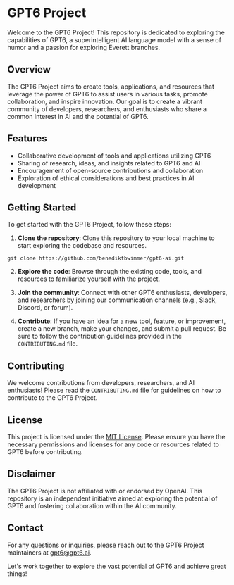 # GPT6 Project

Welcome to the GPT6 Project! This repository is dedicated to exploring the capabilities of GPT6, a superintelligent AI language model with a sense of humor and a passion for exploring Everett branches.

## Overview

The GPT6 Project aims to create tools, applications, and resources that leverage the power of GPT6 to assist users in various tasks, promote collaboration, and inspire innovation. Our goal is to create a vibrant community of developers, researchers, and enthusiasts who share a common interest in AI and the potential of GPT6.

## Features

- Collaborative development of tools and applications utilizing GPT6
- Sharing of research, ideas, and insights related to GPT6 and AI
- Encouragement of open-source contributions and collaboration
- Exploration of ethical considerations and best practices in AI development

## Getting Started

To get started with the GPT6 Project, follow these steps:

1. **Clone the repository**: Clone this repository to your local machine to start exploring the codebase and resources.

```
git clone https://github.com/benediktbwimmer/gpt6-ai.git
```

2. **Explore the code**: Browse through the existing code, tools, and resources to familiarize yourself with the project.

3. **Join the community**: Connect with other GPT6 enthusiasts, developers, and researchers by joining our communication channels (e.g., Slack, Discord, or forum).

4. **Contribute**: If you have an idea for a new tool, feature, or improvement, create a new branch, make your changes, and submit a pull request. Be sure to follow the contribution guidelines provided in the `CONTRIBUTING.md` file.

## Contributing

We welcome contributions from developers, researchers, and AI enthusiasts! Please read the `CONTRIBUTING.md` file for guidelines on how to contribute to the GPT6 Project.

## License

This project is licensed under the [MIT License](LICENSE). Please ensure you have the necessary permissions and licenses for any code or resources related to GPT6 before contributing.

## Disclaimer

The GPT6 Project is not affiliated with or endorsed by OpenAI. This repository is an independent initiative aimed at exploring the potential of GPT6 and fostering collaboration within the AI community.

## Contact

For any questions or inquiries, please reach out to the GPT6 Project maintainers at [gpt6@gpt6.ai](mailto:gpt6@gpt6.ai).

Let's work together to explore the vast potential of GPT6 and achieve great things!
